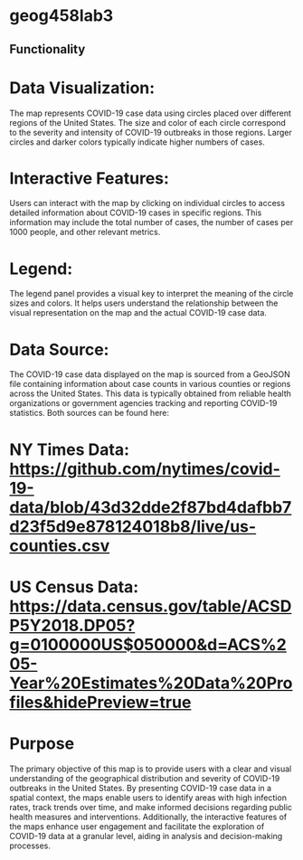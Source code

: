 # geog458lab3

## Functionality
# Data Visualization: 
The map represents COVID-19 case data using circles placed over different regions of the United States. The size and color of each circle correspond to the severity and intensity of COVID-19 outbreaks in those regions. Larger circles and darker colors typically indicate higher numbers of cases.
# Interactive Features: 
Users can interact with the map by clicking on individual circles to access detailed information about COVID-19 cases in specific regions. This information may include the total number of cases, the number of cases per 1000 people, and other relevant metrics.
# Legend: 
The legend panel provides a visual key to interpret the meaning of the circle sizes and colors. It helps users understand the relationship between the visual representation on the map and the actual COVID-19 case data.
# Data Source: 
The COVID-19 case data displayed on the map is sourced from a GeoJSON file containing information about case counts in various counties or regions across the United States. This data is typically obtained from reliable health organizations or government agencies tracking and reporting COVID-19 statistics.
Both sources can be found here:
# NY Times Data: https://github.com/nytimes/covid-19-data/blob/43d32dde2f87bd4dafbb7d23f5d9e878124018b8/live/us-counties.csv


# US Census Data: https://data.census.gov/table/ACSDP5Y2018.DP05?g=0100000US$050000&d=ACS%205-Year%20Estimates%20Data%20Profiles&hidePreview=true
# Purpose
The primary objective of this map is to provide users with a clear and visual understanding of the geographical distribution and severity of COVID-19 outbreaks in the United States. By presenting COVID-19 case data in a spatial context, the maps enable users to identify areas with high infection rates, track trends over time, and make informed decisions regarding public health measures and interventions. Additionally, the interactive features of the maps enhance user engagement and facilitate the exploration of COVID-19 data at a granular level, aiding in analysis and decision-making processes.
